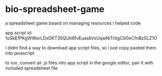 # bio-spreadsheet-game
a spreadsheet game based on managing resources i helped code

app script id: 
1oSkEfPKgWWorLDxDKT35QUh6fvEuasbVsUqwNiTrbgCb0eCfnBzSLZ1O 

i didnt find a way to download app script files, so i just copy pasted them into javascript 

to run, convert all .js files into app script in the google editor, pair it with included spreadsheet file

